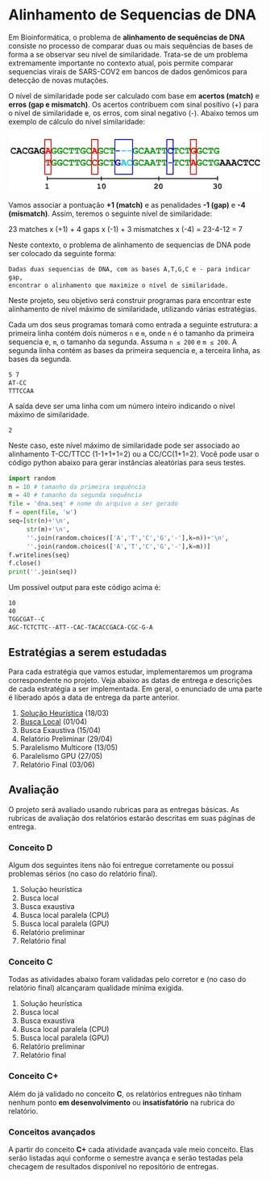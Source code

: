 # Alinhamento de Sequencias de DNA

Em Bioinformática, o problema de **alinhamento de sequências de DNA** consiste no processo de comparar duas ou mais sequências de bases de forma a se observar seu nível de similaridade. Trata-se de um problema extremamente importante no contexto atual, pois permite comparar sequencias virais de SARS-COV2 em bancos de dados genômicos para detecção de novas mutações.

O nível de similaridade pode ser calculado com base em **acertos (match)** e **erros (gap e mismatch)**. Os acertos contribuem com sinal positivo (+) para o nível de similaridade e, os erros, com sinal negativo (-). Abaixo temos um exemplo de cálculo do nível similaridade:

![image](alignment.png)

Vamos associar a pontuação **+1 (match)** e as penalidades **-1 (gap)** e **-4 (mismatch)**. Assim, teremos o seguinte nível de similaridade:

23 matches x (+1) + 4 gaps x (-1) + 3 mismatches x (-4) = 23-4-12 = 7

Neste contexto, o problema de alinhamento de sequencias de DNA pode ser colocado da seguinte forma:

```
Dadas duas sequencias de DNA, com as bases A,T,G,C e - para indicar gap, 
encontrar o alinhamento que maximize o nível de similaridade. 
```


Neste projeto, seu objetivo será construir programas para encontrar este alinhamento de nível máximo de similaridade, utilizando várias estratégias. 

Cada um dos seus programas tomará como entrada a seguinte estrutura: a primeira linha contém dois números `n` e `m`, onde `n` é o tamanho da primeira sequencia e, `m`, o tamanho da segunda. Assuma `n ≤ 200` e `m ≤ 200`. A segunda linha contém as bases da primeira sequencia e, a terceira linha, as bases da segunda.

```
5 7
AT-CC
TTTCCAA
```

A saída deve ser uma linha com um número inteiro indicando o nível máximo de similaridade.

```
2
```
Neste caso, este nível máximo de similaridade pode ser associado ao alinhamento T-CC/TTCC (1-1+1+1=2) ou a CC/CC(1+1=2). Você pode usar o código python abaixo para gerar instâncias aleatórias para seus testes.

```python
import random
n = 10 # tamanho da primeira sequência
m = 40 # tamanho da segunda sequência
file = 'dna.seq' # nome do arquivo a ser gerado
f = open(file, 'w')
seq=[str(n)+'\n',
     str(m)+'\n',
     ''.join(random.choices(['A','T','C','G','-'],k=n))+'\n',
     ''.join(random.choices(['A','T','C','G','-'],k=m))]
f.writelines(seq)
f.close()
print(''.join(seq))

```

Um possível output para este código acima é:

```
10
40
TGGCGAT--C
AGC-TCTCTTC--ATT--CAC-TACACCGACA-CGC-G-A
```



## Estratégias a serem estudadas

Para cada estratégia que vamos estudar, implementaremos um programa correspondente no projeto. Veja abaixo as datas de entrega e descrições de cada estratégia a ser implementada. Em geral, o enunciado de uma parte é liberado após a data de entrega da parte anterior.

1. [Solução Heurística](heuristico) (18/03)
2. [Busca Local](local) (01/04)
3. Busca Exaustiva (15/04)
4. Relatório Preliminar (29/04)
5. Paralelismo Multicore (13/05)
6. Paralelismo GPU (27/05)
7. Relatório Final (03/06)

<!-- 1. [Solução Heurística](heuristico) (23/03)
2. [Busca local](busca-local) (09/04)
3. [Busca exaustiva](busca-exaustiva) (16/04)
4. [Relatório preliminar](relatorio-1) (30/04)
5. [Paralelismo MultiCore](paralelismo-multicore) (21/05) -->
<!-- 
Cada parte de implementação será conferida usando um script de correção checagem de resultados disponível no repositório de entregas do projeto, juntamente com instruções de uso. Registre seu usuário do github até **15/03** para ser convidado para seu repositório de entregas.

<iframe width="640px" height= "480px" src= "https://forms.office.com/Pages/ResponsePage.aspx?id=wKZwY5B7CUe9blnCjt6DO36bxJ3XetxChDUDKdweTOJURUNKWkFLSklHNk1RWlVBTUNHWEszVExOViQlQCN0PWcu&embed=true" frameborder= "0" marginwidth= "0" marginheight= "0" style= "border: none; max-width:100%; max-height:100vh" allowfullscreen webkitallowfullscreen mozallowfullscreen msallowfullscreen> </iframe>

### Instruções de correção

O corretor automático depende do pacote `grading-tools`, que deverá ser instalado como abaixo.

```shell
$> python3.8 -m pip install --user git+https://github.com/igordsm/grading-tools
```

??? tip "Python 3.8 no Ubuntu"
    Se seu `python3` é uma versão inferior ao 3.8, você pode instalá-lo com os pacotes abaixo:

    ```
    python3.8 python3.8-dev
    ```

    A partir daí poderá seguir normalmente as instruções desta página.

Com isso configurado, é só compilar seu programa e rodar `python3.8 corretor.py executavel`. Para baixar os novos exercícios é só rodar `git pull`. Os exercícios serão entregues criando um commit com sua resposta e dando `git push`.


!!! warning
    Fique atento a atualizações no seu repositório de projeto. Atualizações no corretor serão feitas ao longo do semestre, assim como serão disponibilizados novos arquivos de entrada/saída para cada parte a ser implementada. -->

## Avaliação

O projeto será avaliado usando rubricas para as entregas básicas. As rubricas de avaliação dos relatórios estarão descritas em suas páginas de entrega.

### Conceito D

Algum dos seguintes itens não foi entregue corretamente ou possui problemas sérios (no caso do relatório final).

1. Solução heurística
2. Busca local
3. Busca exaustiva
4. Busca local paralela (CPU)
5. Busca local paralela (GPU)
6. Relatório preliminar
7. Relatório final


### Conceito C

Todas as atividades abaixo foram validadas pelo corretor e (no caso do relatório final) alcançaram qualidade mínima exigida.

1. Solução heurística
2. Busca local
3. Busca exaustiva
4. Busca local paralela (CPU)
5. Busca local paralela (GPU)
6. Relatório preliminar
7. Relatório final

### Conceito C+

Além do já validado no conceito **C**, os relatórios entregues não tinham nenhum ponto **em desenvolvimento** ou **insatisfatório** na rubrica do relatório.

### Conceitos avançados

A partir do  conceito **C+** cada atividade avançada vale meio conceito. Elas serão listadas aqui conforme o semestre avança e serão testadas pela checagem de resultados disponível no repositório de entregas.